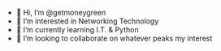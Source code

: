 - 👋 Hi, I’m @getmoneygreen
- 👀 I’m interested in Networking Technology
- 🌱 I’m currently learning I.T. & Python
- 💞️ I’m looking to collaborate on whatever peaks my interest 

<!---
getmoneygreen/getmoneygreen is a ✨ special ✨ repository because its `README.md` (this file) appears on your GitHub profile.
You can click the Preview link to take a look at your changes.
--->
